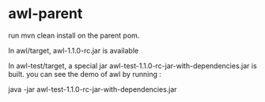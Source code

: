 # awl-parent

run mvn clean install on the parent pom.

In awl/target, awl-1.1.0-rc.jar is available

In awl-test/target, a special jar awl-test-1.1.0-rc-jar-with-dependencies.jar is built.
you can see the demo of awl by running : 

java -jar awl-test-1.1.0-rc-jar-with-dependencies.jar